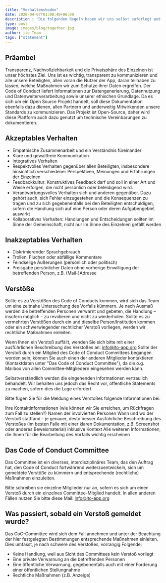 ```yaml
---
title: "Verhaltenskodex"
date: 2020-04-07T01:00:40+06:00
description : "Die folgenden Regeln haben wir uns selbst auferlegt und handeln danach."
type: post
image: images/blog/together.jpg
author: ito Team
tags: ["statement"]
---
```


## Präambel

Transparenz, Nachvollziehbarkeit und die Privatsphäre des Einzelnen ist unser höchstes Ziel. Uns ist es wichtig, transparent zu kommunizieren und alle unsere Beteiligten, allen voran die Nutzer der App, daran teilhaben zu lassen, welche Maßnahmen wir zum Schutze ihrer Daten ergreifen. Der Code of Conduct liefert Informationen zur Datengenerierung, Datennutzung und Datenweiterverarbeitung sowie unserer ethischen Grundlage. Da es sich um ein Open Source Projekt handelt, soll diese Dokumentation ebenfalls dazu dienen, allen Partnern und anderweitig Mitwirkenden unsere Standards zu kommunizieren. Das Projekt ist Open-Source, daher wird diese Plattform auch dazu genutzt um technische Vereinbarungen zu dokumentieren.

## Akzeptables Verhalten

  * Empathische Zusammenarbeit und ein Verständnis füreinander
  * Klare und gewaltfreie Kommunikation
  * Integratives Verhalten
  * Respektvolles Verhalten gegenüber allen Beteiligten, insbesondere hinsichtlich verschiedener Perspektiven, Meinungen und Erfahrungen der Einzelnen
  * Feedbackkultur: Konstruktives Feedback darf und soll in einer Art und Weise erfolgen, die nicht persönlich oder beleidigend wird. 
  * Verantwortungsvolles Verhalten sich und anderen gegenüber. Dazu gehört auch, sich Fehler einzugestehen und die Konsequenzen zu tragen und zu sich gegebenenfalls bei den Beteiligten entschuldigen, sofern die Handlung sich auf eine Person oder deren Aufgabengebiet auswirkt
  * Kollaboratives Verhalten: Handlungen und Entscheidungen sollten im Sinne der Gemeinschaft, nicht nur im Sinne des Einzelnen gefällt werden

## Inakzeptables Verhalten

  * Diskrimierender Sprachgebrauch
  * Trollen, Fluchen oder abfällige Kommentare
  * Feindselige Äußerungen (persönlich oder politisch)
  * Preisgabe persönlicher Daten ohne vorherige Einwilligung der betreffenden Person, z.B. (Mail-)Adresse

## Verstöße

Sollte es zu Verstößen des Code of Conducts kommen, wird sich das Team um eine zeitnahe Untersuchung des Vorfalls kümmern. Je nach Ausmaß werden die betreffenden Personen verwarnt und gebeten, die Handlung – insofern möglich – zu revidieren und nicht zu wiederholen. Sollte es zu vermehrten Verstößen durch ein und dieselbe Person/Institution kommen oder ein schwerwiegender rechtlicher Verstoß vorliegen, werden wir rechtliche Maßnahmen einleiten.

Wenn Ihnen ein Verstoß auffällt, wenden Sie sich bitte mit einer ausführlichen Beschreibung des Verstoßes an: info@ito-app.org 
Sollte der Verstoß durch ein Mitglied des Code of Conduct Committees begangen worden sein, können Sie auch einen der anderen Mitglieder kontaktieren (Kontaktdaten unter "Das Code of Conduct Committee"), da die o.g. Mailbox von allen Committee-Mitgliedern eingesehen werden kann.

Selbstverständlich werden die eingehenden Informationen vertraulich behandelt. Wir behalten uns jedoch das Recht vor, öffentliche Statements zu machen, sofern dies die Lage erfordert.

Bitte fügen Sie für die Meldung eines Verstoßes folgende Informationen bei:

Ihre Kontaktinformationen (wie können wir Sie erreichen, um Rückfragen zum Fall zu stellen?) Namen der involvierten Personen Wann und wo der Verstoß stattfand – je genauer, desto besser Ausführliche Beschreibung des Verstoßes (im besten Falle mit einer klaren Dokumentation, z.B. Screenshot oder anderes Beweismaterial) inklusive Kontext Alle weiteren Informationen, die Ihnen für die Bearbeitung des Vorfalls wichtig erscheinen

## Das Code of Conduct Committee

Das Committee ist ein diverses, interdisziplinäres Team, das den Auftrag hat, den Code of Conduct fortwährend weiterzuentwickeln, sich um gemeldete Verstöße zu kümmern und entsprechende (rechtliche) Maßnahmen einzuleiten.

Bitte schreiben sie einzelne Mitglieder nur an, sofern es sich um einen Verstoß durch ein einzelnes Committee-Mitglied handelt. In allen anderen Fällen nutzen Sie bitte diese Mail: [info@ito-app.org](mailto:info@ito-app.org)

## Was passiert, sobald ein Verstoß gemeldet wurde?

Das CoC-Committee wird sich dem Fall annehmen und unter der Beachtung der hier festgelegten Bestimmungen entsprechende Maßnahmen einleiten. Dies umfasst, je nach schwere des Verstoßes, vorrangig Folgende:

  * Keine Handlung, weil aus Sicht des Committees kein Verstoß  vorliegt
  * Eine private Verwarnung an die betreffenden Personen
  * Eine öffentliche Verwarnung, gegebenenfalls auch mit einer Forderung einer öffentlichen Stellungnahme
  * Rechtliche Maßnahmen (z.B. Anzeige)